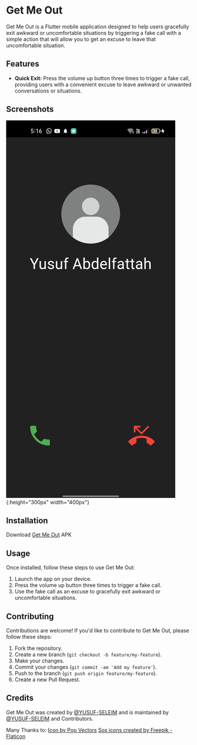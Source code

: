 # Get Me Out

Get Me Out is a Flutter mobile application designed to help users gracefully exit awkward or uncomfortable situations by triggering a fake call with a simple action that will allow you to get an excuse to leave that uncomfortable situation.

## Features

- **Quick Exit:** Press the volume up button three times to trigger a fake call, providing users with a convenient excuse to leave awkward or unwanted conversations or situations.

## Screenshots

![SC](sc.jpeg){:height="300px" width="400px"}

## Installation

Download [Get Me Out](Get%20Me%20Out.apk) APK



## Usage

Once installed, follow these steps to use Get Me Out:

1. Launch the app on your device.
2. Press the volume up button three times to trigger a fake call.
3. Use the fake call as an excuse to gracefully exit awkward or uncomfortable situations.

## Contributing

Contributions are welcome! If you'd like to contribute to Get Me Out, please follow these steps:

1. Fork the repository.
2. Create a new branch (`git checkout -b feature/my-feature`).
3. Make your changes.
4. Commit your changes (`git commit -am 'Add my feature'`).
5. Push to the branch (`git push origin feature/my-feature`).
6. Create a new Pull Request.

## Credits

Get Me Out was created by [@YUSUF-SELEIM](https://github.com/YUSUF-SELEIM) and is maintained by [@YUSUF-SELEIM](https://github.com/YUSUF-SELEIM) and Contributors.

Many Thanks to:
<a href="https://www.freepik.com/icon/user_8742495">Icon by Pop Vectors</a>
<a href="https://www.flaticon.com/free-icons/sos" title="sos icons">Sos icons created by Freepik - Flaticon</a>